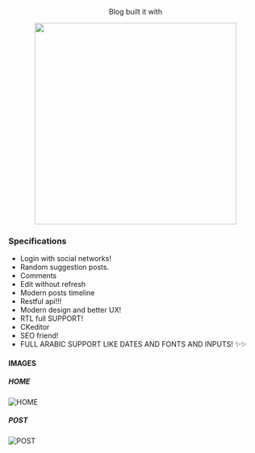 
<p align="center">
Blog built it with
</p>
<p align="center"><a href="https://laravel.com" target="_blank"><img src="https://raw.githubusercontent.com/laravel/art/master/logo-lockup/5%20SVG/2%20CMYK/1%20Full%20Color/laravel-logolockup-cmyk-red.svg" width="400"></a></p>


### Specifications
- Login with social networks!
- Random suggestion posts.
- Comments
- Edit without refresh
- Modern posts timeline
- Restful api!!!
- Modern design and better UX!
- RTL full SUPPORT!
- CKeditor 
- SEO friend!
- FULL ARABIC SUPPORT LIKE DATES AND FONTS AND INPUTS! ✨✨


#### IMAGES

##### HOME
![HOME](https://i.imgur.com/7YP6rAf.png)

##### POST
![POST](https://i.imgur.com/DwuLsuV.png)

 

